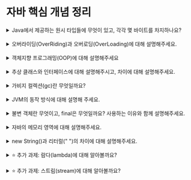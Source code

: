 # 자바 핵심 개념 정리
<details>
<summary>Java에서 제공하는 원시 타입들에 무엇이 있고, 각각 몇 바이트를 차지하나요?</summary>
<div markdown="1">
Java에서는 boolean, char, byte, short, int, long, float, double 총 8가지의 원시 타입이 제공된다.<br>
- boolean: 1bit<br>
- char: 2byte<br>
- byte: 1byte<br>
- short: 2byte<br>
- int: 4byte<br>
- long: 8byte<br>
- float: 4byte<br>
- double: 8byte<br>
</div>
</details>
<br>

<details>
<summary>오버라이딩(OverRiding)과 오버로딩(OverLoading)에 대해 설명해주세요.</summary>
<div markdown="1">
오버라이딩은 슈퍼 클래스에 있는 메소드와 이름, 매개 변수 타입과 개수, 리턴 타입 등이 모두 동일한 메소드가 서브 클래스에 재정의된 경우이다. 
오버라이딩은 슈퍼 클래스에 구현된 메소드를 무시하고 서브 클래스에서 새로운 기능의 메소드를 재정의하고자 한다. 
오버라이딩은 메소드의 이름, 인자의 타입, 인자의 개수, 리턴 타입 등이 모두 동일해야 성립한다.<br>
오버로딩은 한 클래스나 상속 관계에 있는 클래스에 서로 매개 변수의 타입이나 개수가 다른 여러 개의 메소드가 같은 이름으로 작성되는 것이다. 
오버로딩은 이름이 같은 여러 개의 메소드를 중복 선언하여 사용의 편리성을 향상하고자 한다. 
오버로딩은 메소드 이름이 반드시 동일해야 하고, 메소드의 인자의 개수나 인자의 타입이 달라야 성립한다.
</div>
</details>
<br>

<details>
<summary>객체지향 프로그래밍(OOP)에 대해 설명해주세요</summary>
<div markdown="1">
객체 지향 언어는 실세계의 객체를 프로그램 내에 표현하기 위해 클래스와 객체 개념을 도입했다. 
OOP는 객체의 관점에서 프로그래밍 하는 것이며, 객체들의 유기적인 관계를 통해 프로세스가 진행된다.<br>
객체지향 프로그래밍의 특징은 추상화, 캡슐화, 상속, 그리고 다형성이다.<br>
1. 추상화: 불필요한 정보는 숨기고 중요한 정보만을 표현해서 프로그래밍 하는 것<br>
2. 캡슐화: 객체를 캡슐로 싸서 그 내부를 보호하고 볼 수 없도록 하는 것 (정보 은닉)<br>
3. 상속: 상위 객체의 속성이 하위 개체에 물려져서 하위 개체가 상위 개체의 속성을 모두 가지는 관계<br>
4. 다형성: 같은 이름의 메소드가 클래스 또는 객체에 따라 다르게 구현되는 것<br>
이러한 객체지향 프로그래밍은 소프트웨어 재사용과 유지보수의 효율성을 높여 궁극적으로 소프트웨어 생산성을 향상시킨다.
</div>
</details>
<br>

<details>
<summary>추상 클래스와 인터페이스에 대해 설명해주시고, 차이에 대해 설명해주세요.</summary>
<div markdown="1">
추상 클래스는 abstract 키워드와 함께 원형만 선언되고, 코드는 작성되지 않은 메소드이다.<br>
인터페이스는 interface 키워드를 사용하여 클래스를 선언하듯이 선언한다.<br>
추상 클래스와 인터페이스는 추상 메소드의 선언만 있고, 구현 내용이 없다는 공통점이 있다.
추상 클래스는 extends 키워드를 사용하여 상속하고, 다중 상속은 불가능하다. 
그러나 인터페이스는 implements 키워드를 사용하여 상속하고, 다중 상속이 가능하다는 차이가 있다.
</div>
</details>
<br>

<details>
<summary>가비지 컬렉션(gc)란 무엇일까요?</summary>
<div markdown="1">
가용 메모리 공간이 일정 크기 이하로 줄어들면 자바 가상 기계는 자동으로 가비지를 회수하여 가용 메모리 공간을 늘리는데 이것이 가비지 컬렉션이다. 
가비지가 많아지면 응용프로그램에게 할당해줄 수 있는 가용 메모리의 양이 줄어든다. 
가비지가 점점 늘어가 가용 메모리가 0이 되면 자바 응용프로그램은 더 이상 실행될 수 없기 때문에 자바에서 가비지 컬렉션은 반드시 필요하고, 
가비지 컬렉션은 자바 가상 기계 내에 준비된 가비지 컬렉션 스레드에 의해 처리된다.
</div>
</details>
<br>

<details>
<summary>JVM의 동작 방식에 대해 설명해 주세요.</summary>
<div markdown="1">
Java 프로그램은 JVM이 아래의 방식으로 동작하며 실행되게 된다.<br>
1. 자바 프로그램을 실행하면 JVM은 OS로부터 메모리를 할당 받는다. <br>
2. 자바 컴파일러가 자바 소스코드(.java)를 자바 바이트 코드(.class)로 컴파일한다.<br>
3. Class Loader에서 바이트 코드를 JVM Data Runtime Area로 로딩한다.<br>
4. 로딩된 바이트 코드는 Execution Engine을 통해 기계어로 해석되고 실행된다.
</div>
</details>
<br>

<details>
<summary>불변 객체란 무엇이고, final은 무엇일까요? 사용하는 이유와 함께 설명해주세요.</summary>
<div markdown="1">
불변 객체란 객체 생성 이후 내부의 상태가 변하지 않는 객체이다. final로 선언된 클래스는 더 이상 상속되지 않고, 
final로 선언된 메소드는 더 이상 오버라이딩될 수 없으며, final로 선언된 필드는 상수이기 때문에 실행 중에 값을 변경할 수 없다.<br>
불변 객체와 final을 사용하면 Thread-Safe하여 병렬 프로그래밍에 유용하고 동기화를 고려하지 않아도 된다. 또한, Cache나 Map 또는 Set의 
요소로 활용하기에 적합하여 오류가능성을 최소화할 수 있다. 따라서 불변성이 보장되어 안전하기 때문에 불변 객체와 final을 사용한다.
</div>
</details>
<br>

<details>
<summary>자바의 메모리 영역에 대해 설명해주세요.</summary>
<div markdown="1">
메소드 영역: JVM이 읽어 들인 각각의 클래스와 인터페이스에 대한 런타임 메소드 정보, static 변수, 변수 정보, 클래스 정보 등을 저장<br>
힙 영역: 인스턴스 또는 객체를 저장하며, 런타임 시 결정되는 참조형 데이터타입 저장<br>
스택 영역: 메소드를 호출할 때 생성되며 종료 시에 같이 제거되는 영역으로, 지역변수, 매개변수, 리턴값, 참조변수 등이 저장됨
</div>
</details>
<br>

<details>
<summary>new String()과 리터럴(" ")의 차이에 대해 설명해주세요.</summary>
<div markdown="1">
new String()으로 String 객체를 생성하면 새 객체는 Heap 메모리 영역에 저장된다.
리터럴(" ")을 사용하여 객체를 생성하는 경우에는 만약 해당 문자열이 String Constant Pool에 이미 존재하는 문자열이라면 
기존에 생성해 둔 객체를 반환할 수 있다. 만약 존재하지 않더라도, 새롭게 String 객체를 String Constant Pool에 저장함으로써 
이후 똑같은 문자열 리터럴을 사용하였을 때 기존 값을 재사용 할 수 있다.
</details>
<br>

<details>
<summary>⭐️ 추가 과제: 람다(lambda)에 대해 알아볼까요?</summary>
<div markdown="1">
람다식은 메소드를 간단한 식으로 표현하는 방법이다. 이름이 없는 익명 함수도 람다식이라고 칭한다.<br>
람다식을 작성하기 위해서는 메소드의 이름과 반환 타입을 제거하고 '->'를 블록{} 앞에 추가한다. 
반환값이 있는 경우에는 식이나 값만 적고 return문을 생략해도 된다. 끝에 세미콜론(;)은 붙이지 않는다. 
그리고 매개변수의 타입이 추론 가능하다면 생략이 가능하다.
</div>
</details>
<br>

<details>
<summary>⭐️ 추가 과제: 스트림(stream)에 대해 알아볼까요?</summary>
<div markdown="1">
스트림은 다양한 데이터 소스를 표준화된 방법으로 다루기 위한 것이다. 스트림은 중간 연산과 최종 연산 기능을 제공한다. 
중간 연산은 연산 결과가 스트림인 연산으로, 반복적으로 적용 가능하다. 
반면, 최종 연산은 연산 결과가 스트림이 아닌 연산으로, 한 번만 적용 가능하다.
</div>
</details>
<br>

